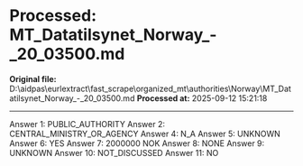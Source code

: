 # Processed: MT_Datatilsynet_Norway_-_20_03500.md

**Original file:** D:\aidpas\eurlextract\fast_scrape\organized_mt\authorities\Norway\MT_Datatilsynet_Norway_-_20_03500.md
**Processed at:** 2025-09-12 15:21:18

---

Answer 1: PUBLIC_AUTHORITY
Answer 2: CENTRAL_MINISTRY_OR_AGENCY
Answer 4: N_A
Answer 5: UNKNOWN
Answer 6: YES
Answer 7: 2000000 NOK
Answer 8: NONE
Answer 9: UNKNOWN
Answer 10: NOT_DISCUSSED
Answer 11: NO